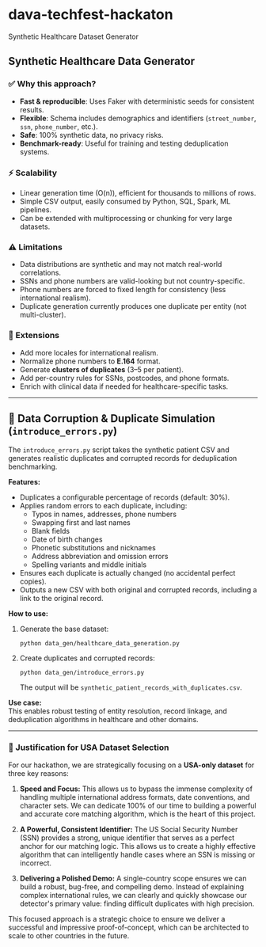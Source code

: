 # dava-techfest-hackaton

Synthetic Healthcare Dataset Generator

## Synthetic Healthcare Data Generator

### ✅ Why this approach?
- **Fast & reproducible**: Uses Faker with deterministic seeds for consistent results.
- **Flexible**: Schema includes demographics and identifiers (`street_number`, `ssn`, `phone_number`, etc.).
- **Safe**: 100% synthetic data, no privacy risks.
- **Benchmark-ready**: Useful for training and testing deduplication systems.

### ⚡ Scalability
- Linear generation time (O(n)), efficient for thousands to millions of rows.
- Simple CSV output, easily consumed by Python, SQL, Spark, ML pipelines.
- Can be extended with multiprocessing or chunking for very large datasets.

### ⚠️ Limitations
- Data distributions are synthetic and may not match real-world correlations.
- SSNs and phone numbers are valid-looking but not country-specific.
- Phone numbers are forced to fixed length for consistency (less international realism).
- Duplicate generation currently produces one duplicate per entity (not multi-cluster).

### 🚀 Extensions
- Add more locales for international realism.
- Normalize phone numbers to **E.164** format.
- Generate **clusters of duplicates** (3–5 per patient).
- Add per-country rules for SSNs, postcodes, and phone formats.
- Enrich with clinical data if needed for healthcare-specific tasks.

---

## 🧪 Data Corruption & Duplicate Simulation (`introduce_errors.py`)

The `introduce_errors.py` script takes the synthetic patient CSV and generates realistic duplicates and corrupted records for deduplication benchmarking.

**Features:**
- Duplicates a configurable percentage of records (default: 30%).
- Applies random errors to each duplicate, including:
  - Typos in names, addresses, phone numbers
  - Swapping first and last names
  - Blank fields
  - Date of birth changes
  - Phonetic substitutions and nicknames
  - Address abbreviation and omission errors
  - Spelling variants and middle initials
- Ensures each duplicate is actually changed (no accidental perfect copies).
- Outputs a new CSV with both original and corrupted records, including a link to the original record.

**How to use:**
1. Generate the base dataset:
   ```
   python data_gen/healthcare_data_generation.py
   ```
2. Create duplicates and corrupted records:
   ```
   python data_gen/introduce_errors.py
   ```
   The output will be `synthetic_patient_records_with_duplicates.csv`.

**Use case:**  
This enables robust testing of entity resolution, record linkage, and deduplication algorithms in healthcare and other domains.

---

### 🎯 Justification for USA Dataset Selection

For our hackathon, we are strategically focusing on a **USA-only dataset** for three key reasons:

1.  **Speed and Focus:** This allows us to bypass the immense complexity of handling multiple international address formats, date conventions, and character sets. We can dedicate 100% of our time to building a powerful and accurate core matching algorithm, which is the heart of this project.

2.  **A Powerful, Consistent Identifier:** The US Social Security Number (SSN) provides a strong, unique identifier that serves as a perfect anchor for our matching logic. This allows us to create a highly effective algorithm that can intelligently handle cases where an SSN is missing or incorrect.

3.  **Delivering a Polished Demo:** A single-country scope ensures we can build a robust, bug-free, and compelling demo. Instead of explaining complex international rules, we can clearly and quickly showcase our detector's primary value: finding difficult duplicates with high precision.

This focused approach is a strategic choice to ensure we deliver a successful and impressive proof-of-concept, which can be architected to scale to other countries in the future.

